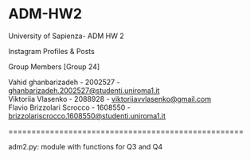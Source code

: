 # ADM-HW2
University of Sapienza- ADM HW 2 

Instagram Profiles & Posts 


Group Members [Group 24]

Vahid ghanbarizadeh - 2002527 - ghanbarizadeh.2002527@studenti.uniroma1.it  
Viktoriia Vlasenko - 2088928 - viktoriiavvlasenko@gmail.com  
Flavio Brizzolari Scrocco - 1608550 - brizzolariscrocco.1608550@studenti.uniroma1.it

===================================================

adm2.py: module with functions for Q3 and Q4
